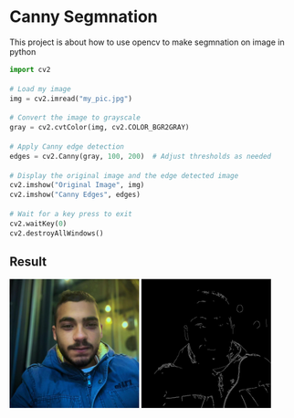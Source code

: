 # Canny Segmnation
This project is about how to use opencv to make segmnation on image in python

``` python
import cv2

# Load my image
img = cv2.imread("my_pic.jpg")

# Convert the image to grayscale
gray = cv2.cvtColor(img, cv2.COLOR_BGR2GRAY)

# Apply Canny edge detection
edges = cv2.Canny(gray, 100, 200)  # Adjust thresholds as needed

# Display the original image and the edge detected image
cv2.imshow("Original Image", img)
cv2.imshow("Canny Edges", edges)

# Wait for a key press to exit
cv2.waitKey(0)
cv2.destroyAllWindows()
```
## Result
<div>
<img width="45%" src="my_pic.jpg">
<img width="45%" src="canny.jpg">

</div>
